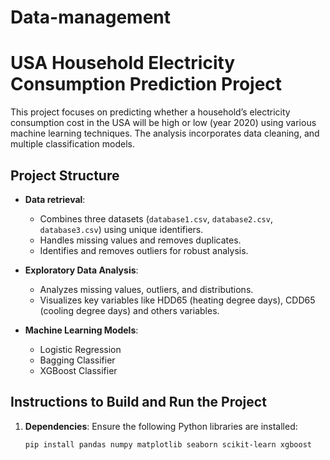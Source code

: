 # Data-management

# USA Household Electricity Consumption Prediction Project

This project focuses on predicting whether a household’s electricity consumption cost in the USA will be high or low (year 2020) using various machine learning techniques. The analysis incorporates data cleaning, and multiple classification models.

## Project Structure

- **Data retrieval**:
  - Combines three datasets (`database1.csv`, `database2.csv`, `database3.csv`) using unique identifiers.
  - Handles missing values and removes duplicates.
  - Identifies and removes outliers for robust analysis.

- **Exploratory Data Analysis**:
  - Analyzes missing values, outliers, and distributions.
  - Visualizes key variables like HDD65 (heating degree days), CDD65 (cooling degree days) and others variables.

- **Machine Learning Models**:
  - Logistic Regression
  - Bagging Classifier
  - XGBoost Classifier

## Instructions to Build and Run the Project

1. **Dependencies**:
   Ensure the following Python libraries are installed:
   ```bash
   pip install pandas numpy matplotlib seaborn scikit-learn xgboost
